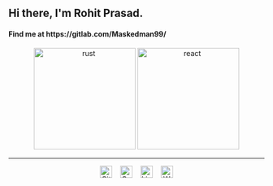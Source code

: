 <p align='justify'> 
  <h2>
    Hi there, I'm Rohit Prasad.
    &nbsp; &nbsp;
    <img src="https://maskedman-visitor-badge.glitch.me/badge?page_id=Maskedman99.Maskedman99" alt=""/>
  </h2>
</p>

<p>
  <h4>
    Find me at https://gitlab.com/Maskedman99/
  </h4>
</p>

<p align = "center">
  <img src="https://raw.githubusercontent.com/Maskedman99/Maskedman99/master/rust.svg?sanitize=true" width="200" alt="rust"/> 
  <img src="https://raw.githubusercontent.com/Maskedman99/Maskedman99/master/react.svg?sanitize=true" width="200" alt="react"/>
</p>

 ---

<p align='center'>
  <a href="https://gitlab.com/Maskedman99"><img height="24" alt="Gitlab" src="https://raw.githubusercontent.com/Maskedman99/Maskedman99/master/gitlab.svg"></a>
  &nbsp;&nbsp;
  <a href="https://codepen.io/Maskedman99/pens/"><img height="24" alt="CodePen" src="https://raw.githubusercontent.com/Maskedman99/Maskedman99/master/codepen.svg"></a>
  &nbsp;&nbsp;
  <a href="https://www.linkedin.com/in/rohit-prasad-819a8015a/"><img height="24" alt="LinkedIn" src="https://raw.githubusercontent.com/Maskedman99/Maskedman99/master/linkedIn.svg"></a>
  &nbsp;&nbsp;
  <a href="https://maskedman99.gitlab.io/"><img height="24" alt="Website" src="https://raw.githubusercontent.com/Maskedman99/Maskedman99/master/externalLink.svg"></a>
</p>
